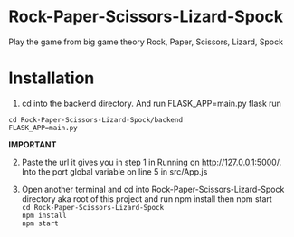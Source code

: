 # Rock-Paper-Scissors-Lizard-Spock
Play the game from big game theory Rock, Paper, Scissors, Lizard, Spock

# Installation
1. cd into the backend directory. And run FLASK_APP=main.py flask run  

```cd Rock-Paper-Scissors-Lizard-Spock/backend```  
```FLASK_APP=main.py```     

**IMPORTANT**  

2. Paste the url it gives you in step 1 in Running on http://127.0.0.1:5000/. Into the port global variable on line 5 in src/App.js

3. Open another terminal and cd into Rock-Paper-Scissors-Lizard-Spock directory aka root of this project and run npm install then npm start  
```cd Rock-Paper-Scissors-Lizard-Spock```  
```npm install```  
```npm start```  
